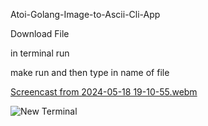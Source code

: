 Atoi-Golang-Image-to-Ascii-Cli-App

Download File

in terminal run

make run and then type in name of file

[Screencast from 2024-05-18 19-10-55.webm](https://github.com/Pythonwithsean/Atoi-Golang-Image-to-Ascii-Cli-App/assets/107402787/3707d5e8-aed6-45bf-8632-30d6f88ab3e2)

![New Terminal](https://github.com/Pythonwithsean/Atoi-Golang-Image-to-Ascii-Cli-App/assets/107402787/0122dbcd-6a4a-40c4-a56f-b8c9f5c972c9)

